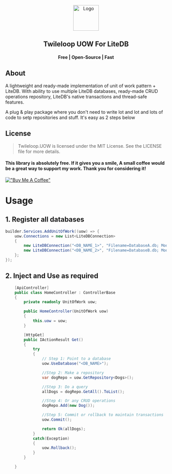 <!-- PROJECT LOGO -->
<br />
<div align="center">
  <a href="https://github.com/sangeethnandakumar/Twileloop.UOW">
    <img src="https://iili.io/HeD5SzG.png" alt="Logo" width="80" height="80">
  </a>

  <h2 align="center"> Twileloop UOW For LiteDB </h2>
  <h4 align="center"> Free | Open-Source | Fast </h4>
</div>

## About
A lightweight and ready-made implementation of unit of work pattern + LiteDB. With ability to use multiple LiteDB databases, ready-made CRUD operations repository, LiteDB's native transactions and thread-safe features.

A plug & play package where you don't need to write lot and lot and lots of code to setp repositories and stuff. It's easy as 2 steps below

## License
> Twileloop.UOW is licensed under the MIT License. See the LICENSE file for more details.

#### This library is absolutely free. If it gives you a smile, A small coffee would be a great way to support my work. Thank you for considering it!
[!["Buy Me A Coffee"](https://www.buymeacoffee.com/assets/img/custom_images/orange_img.png)](https://www.buymeacoffee.com/sangeethnanda)

# Usage

## 1. Register all databases
```csharp
builder.Services.AddUnitOfWork((uow) => {
    uow.Connections = new List<LiteDBConnection>
    {
        new LiteDBConnection("<DB_NAME_1>", "Filename=DatabaseA.db; Mode=Shared; Password=****;"),
        new LiteDBConnection("<DB_NAME_2>", "Filename=DatabaseB.db; Mode=Shared; Password=****;")
    };
});
```

## 2. Inject and Use as required
```csharp
    [ApiController]
    public class HomeController : ControllerBase 
    {
        private readonly UnitOfWork uow;

        public HomeController(UnitOfWork uow)
        {
            this.uow = uow;
        }

        [HttpGet]
        public IActionResult Get() 
        {            
            try
            {
                // Step 1: Point to a database
                uow.UseDatabase("<DB_NAME>");

                //Step 2: Make a repository
                var dogRepo = uow.GetRepository<Dogs>();

                //Step 3: Do a query
                allDogs = dogRepo.GetAll().ToList();

                //Step 4: Or any CRUD operations
                dogRepo.Add(new Dog());

                //Step 5: Commit or rollback to maintain transactions
                uow.Commit();

                return Ok(allDogs);
            }
            catch(Exception)
            {
                uow.Rollback();
            }            
        }

    }
```
